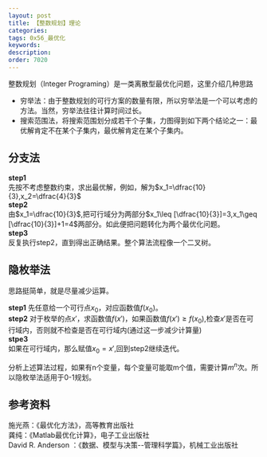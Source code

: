 ```yaml
---
layout: post
title: 【整数规划】理论
categories:
tags: 0x56_最优化
keywords:
description:
order: 7020
---
```

整数规划（Integer Programing）是一类离散型最优化问题，这里介绍几种思路

- 穷举法：由于整数规划的可行方案的数量有限，所以穷举法是一个可以考虑的方法。当然，穷举法往往计算时间过长。
- 搜索范围法，将搜索范围划分成若干个子集，力图得到如下两个结论之一：最优解肯定不在某个子集内，最优解肯定在某个子集内。


## 分支法
**step1**  
先按不考虑整数约束，求出最优解，例如，解为$x_1=\dfrac{10}{3},x_2=\dfrac{4}{3}$  
**step2**  
由$x_1=\dfrac{10}{3}$,把可行域分为两部分$x_1\leq [\dfrac{10}{3}]=3,x_1\geq [\dfrac{10}{3}]+1=4$两部分。如此便把问题转化为两个最优化问题。  
**step3**  
反复执行step2，直到得出正确结果。整个算法流程像一个二叉树。  

## 隐枚举法
思路挺简单，就是尽量减少运算。  

**step1**
先任意给一个可行点$x_0$，对应函数值$f(x_0)$。  
**step2**
对于枚举的点$x'$，求函数值$f(x')$，如果函数值$f(x')\geq f(x_0)$,检查$x'$是否在可行域内，否则就不检查是否在可行域内(通过这一步减少计算量)  
**stpe3**  
如果在可行域内，那么赋值$x_0=x'$,回到step2继续迭代。  


分析上述算法过程，如果有n个变量，每个变量可能取m个值，需要计算$m^n$次。所以隐枚举法适用于0-1规划。

## 参考资料
施光燕：《最优化方法》，高等教育出版社  
龚纯：《Matlab最优化计算》，电子工业出版社  
David R. Anderson ：《数据、模型与决策--管理科学篇》，机械工业出版社  
